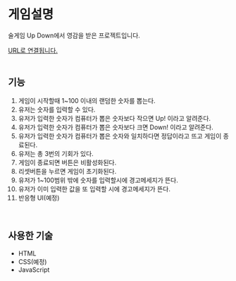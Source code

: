<h1>게임설명</h1>
<p>술게임 Up Down에서 영감을 받은 프로젝트입니다.</p>
<a href="https://number-game-test.netlify.app/" target="_blank">URL로 연결됩니다.</a><br><br>

<h2>기능</h2>
  <ol>
   <li>게임이 시작할때 1~100 이내의 랜덤한 숫자를 뽑는다.</li>
   <li>유저는 숫자를 입력할 수 있다.</li>
   <li>유저가 입력한 숫자가 컴퓨터가 뽑은 숫자보다 작으면 Up! 이라고 알려준다.</li>
   <li>유저가 입력한 숫자가 컴퓨터가 뽑은 숫자보다 크면 Down! 이라고 알려준다.</li>
   <li>유저가 입력한 숫자가 컴퓨터가 뽑은 숫자와 일치하다면 정답이라고 뜨고 게임이 종료된다.</li>
   <li>유저는 총 3번의 기회가 있다.</li>
   <li>게임이 종료되면 버튼은 비활성화된다.</li>
   <li>리셋버튼을 누르면 게임이 초기화된다.</li>
   <li>유저가 1~100범위 밖에 숫자를 입력할시에 경고메세지가 뜬다.</li>
   <li>유저가 이미 입력한 값을 또 입력할 시에 경고메세지가 뜬다.</li>
   <li>반응형 UI(예정)</li>
  </ol><br>
  
<h2>사용한 기술</h2>
  <ul>
   <li>HTML</li>
   <li>CSS(예정)</li>
   <li>JavaScript</li>
</ul>
